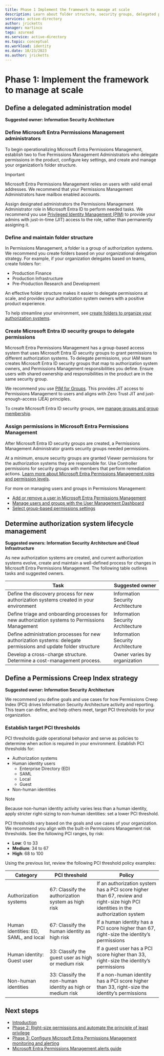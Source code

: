 ```yaml
---
title: Phase 1 Implement the framework to manage at scale
description: Learn about folder structure, security groups, delegated permissions, lifecycle management, and Permissions Creep Index thresholds
services: active-directory
author: jricketts
manager: martinco
tags: azuread
ms.service: active-directory
ms.topic: conceptual
ms.workload: identity
ms.date: 10/23/2023
ms.author: jricketts
---
```


# Phase 1: Implement the framework to manage at scale

## Define a delegated administration model

**Suggested owner: Information Security Architecture**

### Define Microsoft Entra Permissions Management administrators

To begin operationalizing Microsoft Entra Permissions Management, establish two to five Permissions Management Administrators who delegate permissions in the product, configure key settings, and create and manage your organization’s folder structure.

>[!IMPORTANT]
> Microsoft Entra Permissions Management relies on users with valid email addresses. We recommend that your Permissions Management Administrators have mailbox enabled accounts.

Assign designated administrators the Permissions Management Administrator role in Microsoft Entra ID to perform needed tasks. We recommend you use [Privileged Identity Management (PIM)](~/id-governance/privileged-identity-management/pim-configure.md) to provide your admins with just-in-time (JIT) access to the role, rather than permanently assigning it.

### Define and maintain folder structure

In Permissions Management, a folder is a group of authorization systems. We recommend you create folders based on your organizational delegation strategy. For example, if your organization delegates based on teams, create folders for:

* Production Finance
* Production Infrastructure
* Pre-Production Research and Development

An effective folder structure makes it easier to delegate permissions at scale, and provides your authorization system owners with a positive product experience.

To help streamline your environment, see [create folders to organize your authorization systems](~/permissions-management/how-to-create-folders.md).

### Create Microsoft Entra ID security groups to delegate permissions

Microsoft Entra Permissions Management has a group-based access system that uses Microsoft Entra ID security groups to grant permissions to different authorization systems. To delegate permissions, your IAM team creates Microsoft Entra ID security groups that map to authorization system owners, and Permissions Management responsibilities you define. Ensure users with shared ownership and responsibilities in the product are in the same security group.

We recommend you use [PIM for Groups](~/id-governance/privileged-identity-management/concept-pim-for-groups.md). This provides JIT access to Permissions Management to users and aligns with Zero Trust JIT and just-enough-access (JEA) principles.

To create Microsoft Entra ID security groups, see [manage groups and group membership](~/fundamentals/how-to-manage-groups.md).

### Assign permissions in Microsoft Entra Permissions Management

After Microsoft Entra ID security groups are created, a Permissions Management Administrator grants security groups needed permissions.

At a minimum, ensure security groups are granted Viewer permissions for the authorization systems they are responsible for. Use Controller permissions for security groups with members that perform remediation actions. [Learn more about Microsoft Entra Permissions Management roles and permission levels](~/permissions-management/product-roles-permissions.md).

For more on managing users and groups in Permissions Management:

* [Add or remove a user in Microsoft Entra Permissions Management](~/permissions-management/how-to-add-remove-user-to-group.md)
* [Manage users and groups with the User Management Dashboard](~/permissions-management/ui-user-management.md)
* [Select group-based permissions settings](~/permissions-management/how-to-create-group-based-permissions.md)

## Determine authorization system lifecycle management

**Suggested owners: Information Security Architecture and Cloud Infrastructure**

As new authorization systems are created, and current authorization systems evolve, create and maintain a well-defined process for changes in Microsoft Entra Permissions Management. The following table outlines tasks and suggested owners.

|Task|Suggested owner|
|---|---|
|Define the discovery process for new authorization systems created in your environment|Information Security Architecture|
|Define triage and onboarding processes for new authorization systems to Permissions Management|Information Security Architecture|
|Define administration processes for new authorization systems: delegate permissions and update folder structure|Information Security Architecture|
|Develop a cross-charge structure. Determine a cost-management process.|Owner varies by organization|

## Define a Permissions Creep Index strategy

**Suggested owner: Information Security Architecture**

We recommend you define goals and use cases for how Permissions Creep Index (PCI) drives Information Security Architecture activity and reporting. This team can define, and help others meet, target PCI thresholds for your organization.

### Establish target PCI thresholds

PCI thresholds guide operational behavior and serve as policies to determine when action is required in your environment. Establish PCI thresholds for:

* Authorization systems
* Human identity users
  * Enterprise Directory (ED)
  * SAML
  * Local
  * Guest
* Non-human identities

>[!NOTE]
> Because non-human identity activity varies less than a human identity, apply stricter right-sizing to non-human identities: set a lower PCI threshold.

PCI thresholds vary based on the goals and use cases of your organization. We recommend you align with the built-in Permissions Management risk thresholds. See the following PCI ranges, by risk:

* **Low**: 0 to 33
* **Medium**: 34 to 67
* **High**: 68 to 100 

Using the previous list, review the following PCI threshold policy examples:

|Category|PCI threshold|Policy|
|---|---|---|
|Authorization systems|67: Classify the authorization system as high risk|If an authorization system has a PCI score higher than 67, review and right-size high PCI identities in the authorization system|
|Human identities: ED, SAML, and local|67: Classify the human identity as high risk|If a human identity has a PCI score higher than 67, right-size the identity’s permissions|
|Human identity: Guest user|33: Classify the guest user as high or medium risk|If a guest user has a PCI score higher than 33, right-size the identity’s permissions|
|Non-human identities|33: Classify the non-human identity as high or medium risk|If a non-human identity has a PCI score higher than 33, right-size the identity’s permissions |

## Next steps

* [Introduction](permissions-manage-ops-guide-intro.md)
* [Phase 2: Right-size permissions and automate the principle of least privilege](permissions-manage-ops-guide-two.md)
* [Phase 3: Configure Microsoft Entra Permissions Management monitoring and alerting](permissions-manage-ops-guide-three.md)
* [Microsoft Entra Permissions Management alerts guide](permissions-manage-ops-guide-alerts.md)
